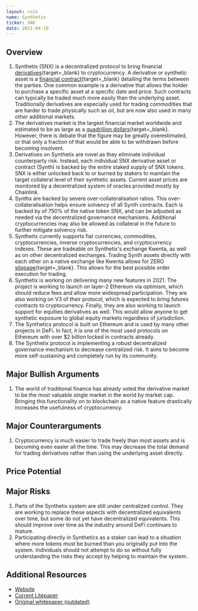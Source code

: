 ```yaml
---
layout: coin
name: Synthetix
ticker: SNX
date: 2021-04-10
---
```


## Overview

1. Synthetix (SNX) is a decentralized protocol to bring financial [derivatives](https://www.investopedia.com/articles/optioninvestor/10/derivatives-101.asp){target=\_blank} to cryptocurrency. A derivative or synthetic asset is a [financial contract](https://www.thebalance.com/what-are-derivatives-3305833){target=\_blank} detailing the terms between the parties. One common example is a derivative that allows the holder to purchase a specific asset at a specific date and price. Such contracts can typically be traded much more easily than the underlying asset. Traditionally derivatives are especially used for trading commodities that are harder to trade physically such as oil, but are now also used in many other additional markets.
1. The derivatives market is the largest financial market worldwide and estimated to be as large as a [quadrillion dollars](https://www.investopedia.com/ask/answers/052715/how-big-derivatives-market.asp){target=\_blank}. However, there is debate that the figure may be greatly overestimated, or that only a fraction of that would be able to be withdrawn before becoming insolvent.
1. Derivatives on Synthetix are novel as they eliminate individual counterparty risk. Instead, each individual SNX derivative asset or contract (Synth) is backed by the entire staked supply of SNX tokens. SNX is either unlocked back to or burned by stakers to maintain the target collateral level of their synthetic assets. Current asset prices are monitored by a decentralized system of oracles provided mostly by Chainlink.
1. Synths are backed by severe over-collateralisation ratios. This over-collateralisation helps ensure solvency of all Synth contracts. Each is backed by of 750% of the native token SNX, and can be adjusted as needed via the decentralized governance mechanisms. Additional cryptocurrencies may also be allowed as collateral in the future to further mitigate solvency risk.
1. Synthetix currently supports fiat currencies, commodities, cryptocurrencies, inverse cryptocurrencies, and cryptocurrency indexes. These are tradeable on Synthetix's exchange Kwenta, as well as on other decentralized exchanges. Trading Synth assets directly with each other on a native exchange like Kwenta allows for ZERO [slippage](https://www.investopedia.com/terms/s/slippage.asp){target=\_blank}. This allows for the best possible order execution for trading.
1. Synthetix is working on delivering many new features in 2021. The project is working to launch on layer-2 Ethereum via optimism, which should reduce fees and allow more widespread participation. They are also working on V3 of their protocol, which is expected to bring futures contracts to cryptocurrency. Finally, they are also working to launch support for equities derivatives as well. This would allow anyone to get synthetic exposure to global equity markets regardless of jurisdiction.
1. The Synthetics protocol is built on Ethereum and is used by many other projects in DeFi. In fact, it is one of the most used protocols on Ethereum with over $2 billion locked in contracts already.
1. The Synthetix protocol is implementing a robust decentralized governance mechanism to decrease centralized risk. It aims to become more self-sustaining and completely run by its community.

## Major Bullish Arguments

1. The world of traditional finance has already voted the derivative market to be the most valuable single market in the world by market cap. Bringing this functionality on to blockchain as a native feature drastically increases the usefulness of cryptocurrency.

## Major Counterarguments

1. Cryptocurrency is much easier to trade freely than most assets and is becoming even easier all the time. This may decrease the total demand for trading derivatives rather than using the underlying asset directly.

## Price Potential

## Major Risks

1. Parts of the Synthetix system are still under centralized control. They are working to replace these aspects with decentralized equivalents over time, but some do not yet have decentralized equivalents. This should improve over time as the industry around DeFi continues to mature.
1. Participating directly in Synthetics as a staker can lead to a situation where more tokens must be burned than you originally put into the system. Individuals should not attempt to do so without fully understanding the risks they accept by helping to maintain the system.

## Additional Resources

- [Website](https://www.synthetix.io/)
- [Current Litepaper](https://docs.synthetix.io/litepaper/)
- [Original whitepaper (outdated)](https://synthetix.io/uploads/synthetix_whitepaper.pdf)
